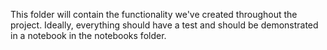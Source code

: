 This folder will contain the functionality 
we've created throughout the project. 
Ideally, everything should have a test 
and should be demonstrated in a notebook
in the notebooks folder.